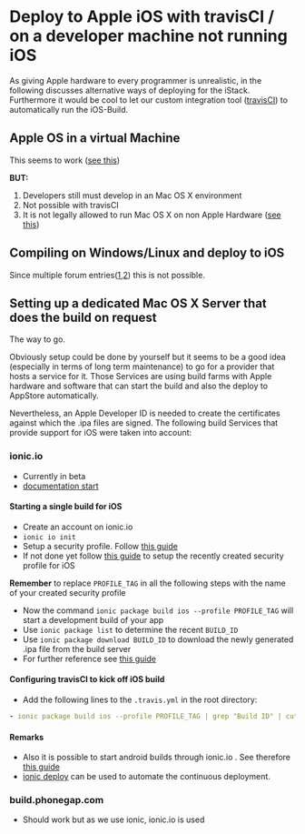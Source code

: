 # Deploy to Apple iOS with travisCI / on a developer machine not running iOS

As giving Apple hardware to every programmer is unrealistic, in the following discusses alternative ways of deploying for the iStack.
Furthermore it would be cool to let our custom integration tool ([travisCI](travis-ci.org)) to automatically run the iOS-Build.

## Apple OS in a virtual Machine
This seems to work ([see this](http://stackoverflow.com/questions/276907/starting-iphone-app-development-in-linux))

**BUT:**
  1. Developers still must develop in an Mac OS X environment
  2. Not possible with travisCI
  3. It is not legally allowed to run Mac OS X on non Apple Hardware ([see this](https://discussions.apple.com/thread/5785112?tstart=0))

## Compiling on Windows/Linux and deploy to iOS
Since multiple forum entries([1](https://www.quora.com/How-do-I-to-build-app-IOS-by-ionic-framework-on-windows),[2](https://www.quora.com/Is-it-possible-to-develop-apps-for-iOS-using-a-Windows-or-Linux-PC)) this is not possible.


## Setting up a dedicated Mac OS X Server that does the build on request
The way to go.

Obviously setup could be done by yourself but it seems to be a good idea (especially in terms of long term maintenance) to go for a provider that hosts a service for it.
Those Services are using build farms with Apple hardware and software that can start the build and also the deploy to AppStore automatically.

Nevertheless, an Apple Developer ID is needed to create the certificates against which the .ipa files are signed.
The following build Services that provide support for iOS were taken into account:
### ionic.io
  - Currently in beta
  - [documentation start](http://docs.ionic.io/v2.0.0-beta/docs/package-overview)

#### Starting a single build for iOS
- Create an account on ionic.io
- `ionic io init`
- Setup a security profile. Follow [this guide](http://docs.ionic.io/docs/security-profiles)
- If not done yet follow [this guide](http://docs.ionic.io/v2.0.0-beta/docs/ios-build-profiles) to setup the recently created security profile for iOS

**Remember** to replace `PROFILE_TAG` in all the following steps with the name of your created security profile
- Now the command `ionic package build ios --profile PROFILE_TAG` will start a development build of your app
- Use `ionic package list` to determine the recent `BUILD_ID`
- Use `ionic package download BUILD_ID` to download the newly generated .ipa file from the build server
- For further reference see [this guide](http://docs.ionic.io/v2.0.0-beta/docs/package-ios)

#### Configuring travisCI to kick off iOS build
- Add the following lines to the `.travis.yml` in the root directory:
```yaml
- ionic package build ios --profile PROFILE_TAG | grep "Build ID" | cut -d ' ' -f 3
```

#### Remarks
- Also it is possible to start android builds through ionic.io . See therefore [this guide](http://docs.ionic.io/docs/package-android)
- [ionic deploy](http://docs.ionic.io/docs/deploy-overview) can be used to automate the continuous deployment.


### build.phonegap.com
  - Should work but as we use ionic, ionic.io is used
